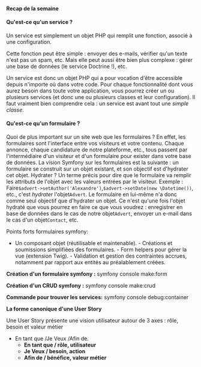 #### Recap de la semaine

#### Qu'est-ce qu'un service ?

Un service est simplement un objet PHP qui remplit une fonction, associé à une configuration.

Cette fonction peut être simple : envoyer des e-mails, vérifier qu'un texte n'est pas un spam, etc. Mais elle peut aussi être bien plus complexe : gérer une base de données (le service Doctrine !), etc.

Un service est donc un objet PHP qui a pour vocation d'être accessible depuis n'importe où dans votre code. Pour chaque fonctionnalité dont vous aurez besoin dans toute votre application, vous pourrez créer un ou plusieurs services (et donc une ou plusieurs classes et leur configuration). Il faut vraiment bien comprendre cela : un service est avant tout une  _simple classe_.

#### Qu'est-ce qu'un formulaire ?

Quoi de plus important sur un site web que les formulaires ? En effet, les formulaires sont l'interface entre vos visiteurs et votre contenu. Chaque annonce, chaque candidature de notre plateforme, etc., tous passent par l'intermédiaire d'un visiteur et d'un formulaire pour exister dans votre base de données.
La vision Symfony sur les formulaires est la suivante : un formulaire se construit sur un objet existant, et son objectif est d'hydrater cet objet.
Hydrater ? Un terme précis pour dire que le formulaire va remplir les attributs de l'objet avec les valeurs entrées par le visiteur. Exemple : Faire`$advert->setAuthor('Alexandre')`,`$advert->setDate(new \Datetime())`, etc., c'est _hydrater_ l'objet`Advert`.
Le formulaire en lui-même n'a donc comme seul objectif que d'hydrater un objet. Ce n'est qu'une fois l'objet hydraté que vous pourrez en faire ce que vous voudrez : enregistrer en base de données dans le cas de notre objet`Advert`, envoyer un e-mail dans le cas d'un objet`Contact`, etc.

Points forts formulaires symfony:

- Un composant objet (réutilisable et maintenable). - Créations et soumissions simplifiées des formulaires. - Form helpers pour gérer la vue (extension Twig). - Validation et gestion des contraintes accrues, notamment par rapport aux entités au préalablement créées.


**Création d'un formulaire symfony :**
symfony console make:form

**Création d'un CRUD symfony :**
symfony console make:crud

**Commande pour trouver les services:**
 symfony console debug:container


**La forme canonique d'une User Story**

Une User Story présente une vision utilisateur autour de 3 axes : rôle, besoin et valeur métier

-   En tant que /Je Veux /Afin de.
    -   **En tant que / rôle, utilisateur**
    -   **Je Veux / besoin, action**
    -   **Afin de / bénéfice, valeur métier**



